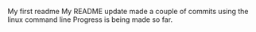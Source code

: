 My first readme
My README update
made a couple of commits using the linux command line
Progress is being made so far.
